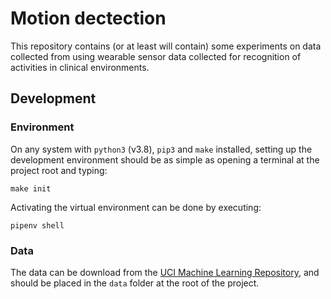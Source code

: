 # Motion dectection

This repository contains (or at least will contain) some experiments
on data collected from using wearable
sensor data collected for recognition of activities in clinical environments.

## Development

### Environment

On any system with `python3` (v3.8), `pip3` and `make` installed, setting up
the development environment should be as simple as opening a terminal
at the project root and typing:

```
make init
```

Activating the virtual environment can be done by executing:

```
pipenv shell
```

### Data

The data can be download from the [UCI Machine Learning Repository](https://archive.ics.uci.edu/ml/datasets/Activity+recognition+with+healthy+older+people+using+a+batteryless+wearable+sensor#), and should be placed in the `data` folder at the root of the project.
